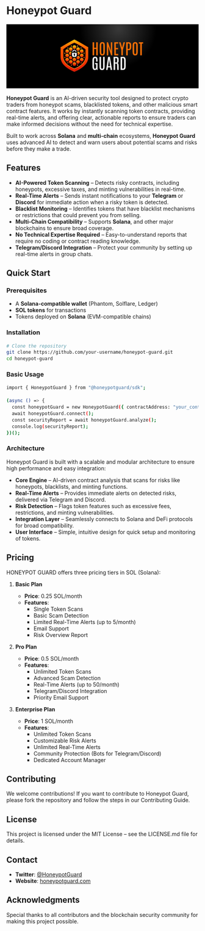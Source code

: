 # Honeypot Guard

![HoneyPot Guard Banner](https://github.com/Monopowilli/Honeypot-Guard/blob/main/Banner.png)

**Honeypot Guard** is an AI-driven security tool designed to protect crypto traders from honeypot scams, blacklisted tokens, and other malicious smart contract features. It works by instantly scanning token contracts, providing real-time alerts, and offering clear, actionable reports to ensure traders can make informed decisions without the need for technical expertise.

Built to work across **Solana** and **multi-chain** ecosystems, **Honeypot Guard** uses advanced AI to detect and warn users about potential scams and risks before they make a trade.

## Features

- **AI-Powered Token Scanning** – Detects risky contracts, including honeypots, excessive taxes, and minting vulnerabilities in real-time.
- **Real-Time Alerts** – Sends instant notifications to your **Telegram** or **Discord** for immediate action when a risky token is detected.
- **Blacklist Monitoring** – Identifies tokens that have blacklist mechanisms or restrictions that could prevent you from selling.
- **Multi-Chain Compatibility** – Supports **Solana**, and other major blockchains to ensure broad coverage.
- **No Technical Expertise Required** – Easy-to-understand reports that require no coding or contract reading knowledge.
- **Telegram/Discord Integration** – Protect your community by setting up real-time alerts in group chats.

## Quick Start

### Prerequisites

- A **Solana-compatible wallet** (Phantom, Solflare, Ledger)
- **SOL tokens** for transactions
- Tokens deployed on **Solana** (EVM-compatible chains)

### Installation

```bash
# Clone the repository
git clone https://github.com/your-username/honeypot-guard.git
cd honeypot-guard
```

### Basic Usage

```bash 
import { HoneypotGuard } from "@honeypotguard/sdk";

(async () => {
  const honeypotGuard = new HoneypotGuard({ contractAddress: "your_contract_address" });
  await honeypotGuard.connect();
  const securityReport = await honeypotGuard.analyze();
  console.log(securityReport);
})();

```

### Architecture
Honeypot Guard is built with a scalable and modular architecture to ensure high performance and easy integration:

- **Core Engine** – AI-driven contract analysis that scans for risks like honeypots, blacklists, and minting functions.
- **Real-Time Alerts** – Provides immediate alerts on detected risks, delivered via Telegram and Discord.
- **Risk Detection** – Flags token features such as excessive fees, restrictions, and minting vulnerabilities.
- **Integration Layer** – Seamlessly connects to Solana and DeFi protocols for broad compatibility.
- **User Interface** – Simple, intuitive design for quick setup and monitoring of tokens.

## Pricing

HONEYPOT GUARD offers three pricing tiers in SOL (Solana):

1. **Basic Plan**
   - **Price**: 0.25 SOL/month
   - **Features**:
     - Single Token Scans
     - Basic Scam Detection
     - Limited Real-Time Alerts (up to 5/month)
     - Email Support
     - Risk Overview Report

2. **Pro Plan**
   - **Price**: 0.5 SOL/month
   - **Features**:
     - Unlimited Token Scans
     - Advanced Scam Detection
     - Real-Time Alerts (up to 50/month)
     - Telegram/Discord Integration
     - Priority Email Support

3. **Enterprise Plan**
   - **Price**: 1 SOL/month
   - **Features**:
     - Unlimited Token Scans
     - Customizable Risk Alerts
     - Unlimited Real-Time Alerts
     - Community Protection (Bots for Telegram/Discord)
     - Dedicated Account Manager

## Contributing

We welcome contributions! If you want to contribute to Honeypot Guard, please fork the repository and follow the steps in our Contributing Guide.

## License

This project is licensed under the MIT License – see the LICENSE.md file for details.

## Contact

- **Twitter**: [@HoneypotGuard](https://twitter.com/HoneypotGuard)
- **Website**: [honeypotguard.com](https://honeypotguard.com)

## Acknowledgments

Special thanks to all contributors and the blockchain security community for making this project possible.


